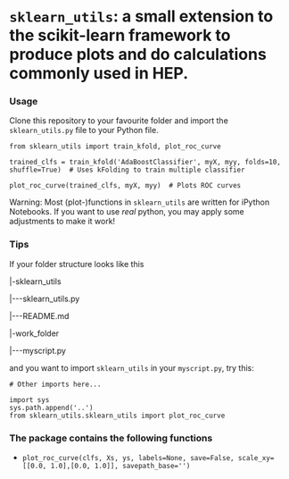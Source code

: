 # `sklearn_utils`: a small extension to the scikit-learn framework to produce plots and do calculations commonly used in HEP.

### Usage

Clone this repository to your favourite folder and import the `sklearn_utils.py` file to your Python file.

```
from sklearn_utils import train_kfold, plot_roc_curve

trained_clfs = train_kfold('AdaBoostClassifier', myX, myy, folds=10, shuffle=True)  # Uses kFolding to train multiple classifier

plot_roc_curve(trained_clfs, myX, myy)  # Plots ROC curves
```

Warning: Most (plot-)functions in `sklearn_utils` are written for iPython Notebooks. If you want to use _real_ python, you may apply some adjustments to make it work!

### Tips

If your folder structure looks like this

|-sklearn_utils

|---sklearn_utils.py

|---README.md

|-work_folder

|---myscript.py

and you want to import `sklearn_utils` in your `myscript.py`, try this:

```
# Other imports here...

import sys
sys.path.append('..')
from sklearn_utils.sklearn_utils import plot_roc_curve
```

### The package contains the following functions

* `plot_roc_curve(clfs, Xs, ys, labels=None, save=False, scale_xy=[[0.0, 1.0],[0.0, 1.0]],
                   savepath_base='')`




